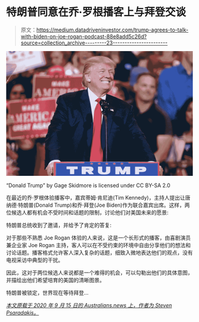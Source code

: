 # 特朗普同意在乔·罗根播客上与拜登交谈

> 原文：<https://medium.datadriveninvestor.com/trump-agrees-to-talk-with-biden-on-joe-rogan-podcast-88e8add5c26d?source=collection_archive---------23----------------------->

![](img/87cd99ac191f3b8d8576bcc9eb4fa5e8.png)

“Donald Trump” by Gage Skidmore is licensed under CC BY-SA 2.0

在最近的乔·罗根体验播客中，嘉宾蒂姆·肯尼迪(Tim Kennedy)，主持人提出让唐纳德·特朗普(Donald Trump)和乔·拜登(Joe Biden)作为联合嘉宾出席。这样，两位候选人都有机会不受时间和话题的限制，讨论他们对美国未来的愿景:

特朗普总统收到了邀请，并给予了肯定的答复:

对于那些不熟悉 Joe Rogan 体验的人来说，这是一个长形式的播客，由喜剧演员兼企业家 Joe Rogan 主持，客人可以在不受约束的环境中自由分享他们的想法和讨论话题。播客格式允许客人深入复杂的话题，细致入微地表达他们的观点，没有电视采访中典型的干扰。

因此，这对于两位候选人来说都是一个难得的机会，可以勾勒出他们的具体意图，并描绘出他们希望培育的美国的清晰图景。

特朗普被锁定，世界现在等待拜登…

[*本文原载于 2020 年 9 月 15 日的 Australians.news 上，作者为 Steven Psaradakis。*](http://australians.news/2020/09/trump-agrees-to-talk-with-biden-on-joe-rogan-podcast/)